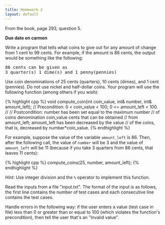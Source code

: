 ```yaml
---
title: Homework 2
layout: default
---
```


From the book, page 293, question 5. 

**Due date on carmen**

Write a program that tells what coins to give out for any amount of change from
1 cent to 99 cents. For example, if the amount is 86 cents, the output would be
something like the following:

<pre>
86 cents can be given as
3 quarter(s) 1 dime(s) and 1 penny(pennies)
</pre>

Use coin denominations of 25 cents (quarters), 10 cents (dimes), and 1 cent
(pennies). Do not use nickel and half-dollar coins. Your program will use the
following function (among others if you wish):

{% highlight cpp %}
void compute_coin(int coin_value, int& number, int& amount_left);
// Precondition: 0 < coin_value < 100; 0 <= amount_left < 100.
//
// Postcondition: number has been set equal to the maximum number
// of coins denomination coin_value cents that can be obtained
// from amount_left; amount_left has been decreased by the value
// of the coins, that is, decreased by number*coin_value.
{% endhighlight %}

For example, suppose the value of the variable `amount_left` is 86. Then, after
the following call, the value of `number` will be 3 and the value of
`amount_left` will be 11 (because if you take 3 quarters from 86 cents, that
leaves 11 cents):

{% highlight cpp %}
compute_coins(25, number, amount_left);
{% endhighlight %}

*Hint:* Use integer division and the `%` operator to implement this function.

Read the inputs from a file "input.txt". The format of the input is as follows,
the first line contains the number of test cases and each consecutive line contains the test cases.



Handle errors in the following way: if the user enters a value (test case in file) less than 0 or
greater than or equal to 100 (which violates the function's precondition), then
tell the user that's an "Invalid value".
